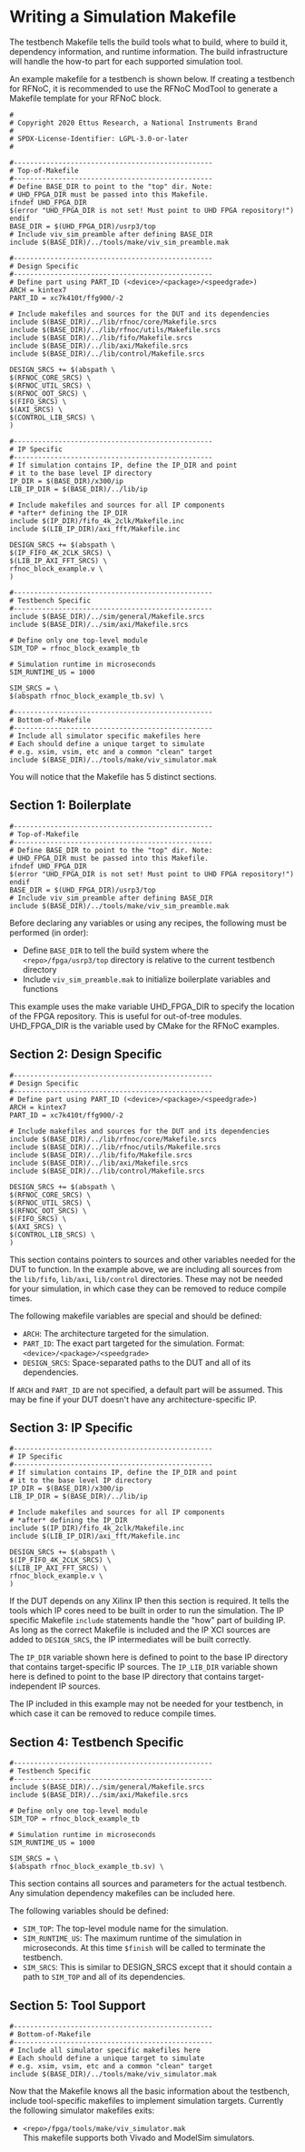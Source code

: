 # Writing a Simulation Makefile

The testbench Makefile tells the build tools what to build, where to build it,
dependency information, and runtime information. The build infrastructure will
handle the how-to part for each supported simulation tool.

An example makefile for a testbench is shown below. If creating a testbench for
RFNoC, it is recommended to use the RFNoC ModTool to generate a Makefile
template for your RFNoC block.

    #
    # Copyright 2020 Ettus Research, a National Instruments Brand
    #
    # SPDX-License-Identifier: LGPL-3.0-or-later
    #

    #-------------------------------------------------
    # Top-of-Makefile
    #-------------------------------------------------
    # Define BASE_DIR to point to the "top" dir. Note:
    # UHD_FPGA_DIR must be passed into this Makefile.
    ifndef UHD_FPGA_DIR
    $(error "UHD_FPGA_DIR is not set! Must point to UHD FPGA repository!")
    endif
    BASE_DIR = $(UHD_FPGA_DIR)/usrp3/top
    # Include viv_sim_preamble after defining BASE_DIR
    include $(BASE_DIR)/../tools/make/viv_sim_preamble.mak

    #-------------------------------------------------
    # Design Specific
    #-------------------------------------------------
    # Define part using PART_ID (<device>/<package>/<speedgrade>)
    ARCH = kintex7
    PART_ID = xc7k410t/ffg900/-2

    # Include makefiles and sources for the DUT and its dependencies
    include $(BASE_DIR)/../lib/rfnoc/core/Makefile.srcs
    include $(BASE_DIR)/../lib/rfnoc/utils/Makefile.srcs
    include $(BASE_DIR)/../lib/fifo/Makefile.srcs
    include $(BASE_DIR)/../lib/axi/Makefile.srcs
    include $(BASE_DIR)/../lib/control/Makefile.srcs

    DESIGN_SRCS += $(abspath \
    $(RFNOC_CORE_SRCS) \
    $(RFNOC_UTIL_SRCS) \
    $(RFNOC_OOT_SRCS) \
    $(FIFO_SRCS) \
    $(AXI_SRCS) \
    $(CONTROL_LIB_SRCS) \
    )

    #-------------------------------------------------
    # IP Specific
    #-------------------------------------------------
    # If simulation contains IP, define the IP_DIR and point
    # it to the base level IP directory
    IP_DIR = $(BASE_DIR)/x300/ip
    LIB_IP_DIR = $(BASE_DIR)/../lib/ip

    # Include makefiles and sources for all IP components
    # *after* defining the IP_DIR
    include $(IP_DIR)/fifo_4k_2clk/Makefile.inc
    include $(LIB_IP_DIR)/axi_fft/Makefile.inc

    DESIGN_SRCS += $(abspath \
    $(IP_FIFO_4K_2CLK_SRCS) \
    $(LIB_IP_AXI_FFT_SRCS) \
    rfnoc_block_example.v \
    )

    #-------------------------------------------------
    # Testbench Specific
    #-------------------------------------------------
    include $(BASE_DIR)/../sim/general/Makefile.srcs
    include $(BASE_DIR)/../sim/axi/Makefile.srcs

    # Define only one top-level module
    SIM_TOP = rfnoc_block_example_tb

    # Simulation runtime in microseconds
    SIM_RUNTIME_US = 1000

    SIM_SRCS = \
    $(abspath rfnoc_block_example_tb.sv) \

    #-------------------------------------------------
    # Bottom-of-Makefile
    #-------------------------------------------------
    # Include all simulator specific makefiles here
    # Each should define a unique target to simulate
    # e.g. xsim, vsim, etc and a common "clean" target
    include $(BASE_DIR)/../tools/make/viv_simulator.mak

You will notice that the Makefile has 5 distinct sections.

## Section 1: Boilerplate

    #-------------------------------------------------
    # Top-of-Makefile
    #-------------------------------------------------
    # Define BASE_DIR to point to the "top" dir. Note:
    # UHD_FPGA_DIR must be passed into this Makefile.
    ifndef UHD_FPGA_DIR
    $(error "UHD_FPGA_DIR is not set! Must point to UHD FPGA repository!")
    endif
    BASE_DIR = $(UHD_FPGA_DIR)/usrp3/top
    # Include viv_sim_preamble after defining BASE_DIR
    include $(BASE_DIR)/../tools/make/viv_sim_preamble.mak

Before declaring any variables or using any recipes, the following must be
performed (in order):

- Define `BASE_DIR` to tell the build system where the `<repo>/fpga/usrp3/top`
  directory is relative to the current testbench directory
- Include `viv_sim_preamble.mak` to initialize boilerplate variables and
  functions

This example uses the make variable UHD_FPGA_DIR to specify the location of the
FPGA repository. This is useful for out-of-tree modules. UHD_FPGA_DIR is the
variable used by CMake for the RFNoC examples.

## Section 2: Design Specific

    #-------------------------------------------------
    # Design Specific
    #-------------------------------------------------
    # Define part using PART_ID (<device>/<package>/<speedgrade>)
    ARCH = kintex7
    PART_ID = xc7k410t/ffg900/-2

    # Include makefiles and sources for the DUT and its dependencies
    include $(BASE_DIR)/../lib/rfnoc/core/Makefile.srcs
    include $(BASE_DIR)/../lib/rfnoc/utils/Makefile.srcs
    include $(BASE_DIR)/../lib/fifo/Makefile.srcs
    include $(BASE_DIR)/../lib/axi/Makefile.srcs
    include $(BASE_DIR)/../lib/control/Makefile.srcs

    DESIGN_SRCS += $(abspath \
    $(RFNOC_CORE_SRCS) \
    $(RFNOC_UTIL_SRCS) \
    $(RFNOC_OOT_SRCS) \
    $(FIFO_SRCS) \
    $(AXI_SRCS) \
    $(CONTROL_LIB_SRCS) \
    )

This section contains pointers to sources and other variables needed for the
DUT to function. In the example above, we are including all sources from the
`lib/fifo`, `lib/axi`, `lib/control` directories. These may not be needed for
your simulation, in which case they can be removed to reduce compile times.

The following makefile variables are special and should be defined:

- `ARCH`: The architecture targeted for the simulation.
- `PART_ID`: The exact part targeted for the simulation. Format:
  `<device>/<package>/<speedgrade>`
- `DESIGN_SRCS`: Space-separated paths to the DUT and all of its dependencies.

If `ARCH` and `PART_ID` are not specified, a default part will be assumed. This
may be fine if your DUT doesn't have any architecture-specific IP.

## Section 3: IP Specific

    #-------------------------------------------------
    # IP Specific
    #-------------------------------------------------
    # If simulation contains IP, define the IP_DIR and point
    # it to the base level IP directory
    IP_DIR = $(BASE_DIR)/x300/ip
    LIB_IP_DIR = $(BASE_DIR)/../lib/ip

    # Include makefiles and sources for all IP components
    # *after* defining the IP_DIR
    include $(IP_DIR)/fifo_4k_2clk/Makefile.inc
    include $(LIB_IP_DIR)/axi_fft/Makefile.inc

    DESIGN_SRCS += $(abspath \
    $(IP_FIFO_4K_2CLK_SRCS) \
    $(LIB_IP_AXI_FFT_SRCS) \
    rfnoc_block_example.v \
    )

If the DUT depends on any Xilinx IP then this section is required. It tells the
tools which IP cores need to be built in order to run the simulation. The IP
specific Makefile `include` statements handle the "how" part of building IP. As
long as the correct Makefile is included and the IP XCI sources are added to
`DESIGN_SRCS`, the IP intermediates will be built correctly.

The `IP_DIR` variable shown here is defined to point to the base IP directory
that contains target-specific IP sources. The `IP_LIB_DIR` variable shown here
is defined to point to the base IP directory that contains target-independent
IP sources.

The IP included in this example may not be needed for your testbench, in which
case it can be removed to reduce compile times.

## Section 4: Testbench Specific

    #-------------------------------------------------
    # Testbench Specific
    #-------------------------------------------------
    include $(BASE_DIR)/../sim/general/Makefile.srcs
    include $(BASE_DIR)/../sim/axi/Makefile.srcs

    # Define only one top-level module
    SIM_TOP = rfnoc_block_example_tb

    # Simulation runtime in microseconds
    SIM_RUNTIME_US = 1000

    SIM_SRCS = \
    $(abspath rfnoc_block_example_tb.sv) \

This section contains all sources and parameters for the actual testbench. Any simulation
dependency makefiles can be included here.

The following variables should be defined:

- `SIM_TOP`: The top-level module name for the simulation.
- `SIM_RUNTIME_US`: The maximum runtime of the simulation in microseconds. At
  this time `$finish` will be called to terminate the testbench.
- `SIM_SRCS`: This is similar to DESIGN_SRCS except that it should contain a
  path to `SIM_TOP` and all of its dependencies.

## Section 5: Tool Support

    #-------------------------------------------------
    # Bottom-of-Makefile
    #-------------------------------------------------
    # Include all simulator specific makefiles here
    # Each should define a unique target to simulate
    # e.g. xsim, vsim, etc and a common "clean" target
    include $(BASE_DIR)/../tools/make/viv_simulator.mak

Now that the Makefile knows all the basic information about the testbench,
include tool-specific makefiles to implement simulation targets. Currently the
following simulator makefiles exits:

- `<repo>/fpga/tools/make/viv_simulator.mak`<br>
  This makefile supports both Vivado and ModelSim simulators.
